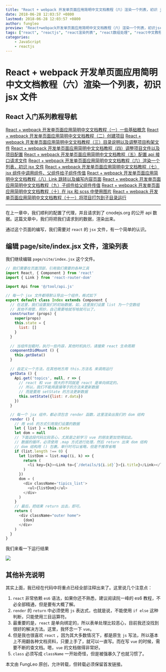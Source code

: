 ```yaml
---
title: "React + webpack 开发单页面应用简明中文文档教程（六）渲染一个列表，初识 jsx 文件"
date: 2018-06-28 12:03:57 +0800
lastmod: 2018-06-28 12:03:57 +0800
author: fungleo
preview: "React+webpack开发单页面应用简明中文文档教程（六）渲染一个列表，初识jsx文件在上一章中，我们顺利的配置了代理，并且请求到了cnodejs.org的公开api数据。这篇文章中，我们将把我们请求到的数据，渲染出来。通过这个页面的编写，我们需要对react的jsx文件，有一个简单的认识。编辑page/site/index.jsx文件，渲染列表..."
tags: ["react", "reactjs", "react渲染列表", "react数组处理", "react中文教程"]
categories:
    - JavaScript
    - reactjs
---
```


# React + webpack 开发单页面应用简明中文文档教程（六）渲染一个列表，初识 jsx 文件


## React 入门系列教程导航

[React + webpack 开发单页面应用简明中文文档教程（一）一些基础概念](http://blog.csdn.net/fungleo/article/details/80841159)
[React + webpack 开发单页面应用简明中文文档教程（二）创建项目](http://blog.csdn.net/fungleo/article/details/80841181)
[React + webpack 开发单页面应用简明中文文档教程（三）目录说明以及调整项目构架文件](http://blog.csdn.net/fungleo/article/details/80841200)
[React + webpack 开发单页面应用简明中文文档教程（四）调整项目文件以及项目配置](http://blog.csdn.net/fungleo/article/details/80841220)
[React + webpack 开发单页面应用简明中文文档教程（五）配置 api 接口请求文件](http://blog.csdn.net/fungleo/article/details/80841241)
[React + webpack 开发单页面应用简明中文文档教程（六）渲染一个列表，初识 jsx 文件](http://blog.csdn.net/fungleo/article/details/80841255)
[React + webpack 开发单页面应用简明中文文档教程（七）jsx 组件中调用组件、父组件给子组件传值](http://blog.csdn.net/fungleo/article/details/80841263)
[React + webpack 开发单页面应用简明中文文档教程（八）Link 跳转以及编写内容页面](http://blog.csdn.net/fungleo/article/details/80841274)
[React + webpack 开发单页面应用简明中文文档教程（九）子组件给父组件传值](http://blog.csdn.net/fungleo/article/details/80841290)
[React + webpack 开发单页面应用简明中文文档教程（十）在 jsx 和 scss 中使用图片](http://blog.csdn.net/fungleo/article/details/80841296)
[React + webpack 开发单页面应用简明中文文档教程（十一）将项目打包到子目录运行](http://blog.csdn.net/fungleo/article/details/80841308)

****

在上一章中，我们顺利的配置了代理，并且请求到了 cnodejs.org 的公开 api 数据。这篇文章中，我们将把我们请求到的数据，渲染出来。

通过这个页面的编写，我们需要对 `react` 的 `jsx` 文件，有一个简单的认识。

## 编辑 page/site/index.jsx 文件，渲染列表

我们继续编辑 `page/site/index.jsx` 这个文件。

```js
// 我们需要在页面顶部，引用我们需要的各种工具
import React, { Component } from 'react'
import { Link } from 'react-router-dom'

import Api from '@/tool/api.js'

// 每一个 jsx 文件都得默认导出一个组件，格式如下
export default class Index extends Component {
  // 在这里，我们设置我们的初始数据，如，这里我们设置 list 为一个空数组
  // 其他不用管，照抄，自己需要啥就写啥就可以了。
  constructor (props) {
    super(props)
    this.state = {
      list: []
    }
  }
  
  // 当组件加载时，执行一些内容，其他时机执行，请搜索 react 生命周期
  componentDidMount () {
    this.getData()
  }
  
  // 自定义一个方法，在其他地方用 this.方法名 来调用运行
  getData () {
    Api.get('topics', null, r => {
      // react 和 vue 很大的不同就是 react 是单向绑定的。
      // 所以，我们不能用直接等于的方法来更新数据
      // 而是要用 setState 的方法更新数据
      this.setState({list: r.data})
    })
  }

  // 每一个 jsx 组件，都必须包含 render 函数，这里渲染出我们的 dom 结构
  render () {
    // 用 es6 的方式引用我们设置的数据
    let { list } = this.state
    let dom = null
    // 下面这段代码比较恶心，尤其是之前学习 vue 的朋友更加觉得如此。
    // 数据的循环，必须使用 .map 方式进行处理，然后 return 出来 dom 结构
    // dom 结构用 () 包裹。单行时可以省略，但是不推荐省略
    if (list.length !== 0) {
      let listDom = list.map((i, k) => {
        return (
          <li key={k}><Link to={`/details/${i.id}`}>{i.title}</Link></li>
        )
      })
      dom = (
        <div className='tipics_list'>
          <ul>{listDom}</ul>
        </div>
      )
    }
    // 最后，把结果 return 出去，即可。
    return (
      <div className="outer home">
        {dom}
      </div>
    )
  }
}
```

我们来看一下运行结果

![](https://raw.githubusercontent.com/fengcms/articles/master/image/a5/30a951f7ab797bfb82d1f2c4a34f16.jpg)

## 其他补充说明

其实上面，我已经在代码中将重点已经全部注释出来了。这里说几个注意点：

1. `react` 非常依赖 `es6` 语法，如果你还不熟悉，建议阅读阮一峰的 es6 教程，不必全部精通，但是要有大概了解。
2. `render` 的 `return` 中必须使用 `js` 表达式，也就是说，不能使用 `if else` 这种判断，只能使用三目运算符。
3. 最重要的是，`react` 是单向绑定的，所以表单处理比较恶心，目前我还没找到很好的解决方法。这里，我怀念一下 `vue`。
4. 但是我也很喜欢 `react` ，因为其大多数情况下，都是原生 `js` 写法，所以基本上不用翻各种文档资料，只要上手了，就可以一直写。而在写 `vue` 的时候，需要不断的查文档。嗯，`vue` 的文档做得非常好。
5. `class` 必须写成 `className` 一开始奇怪，但是被强暴久了也就习惯了。

本文由 FungLeo 原创，允许转载，但转载必须保留首发链接。


